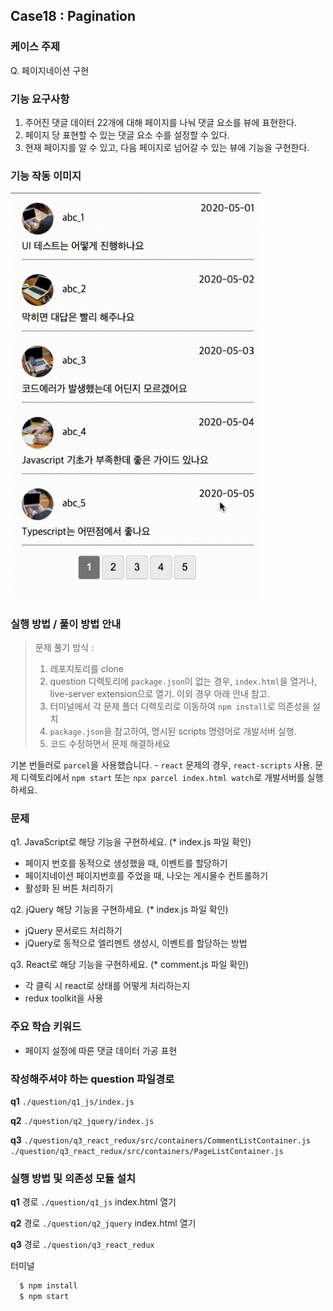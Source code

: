 ## Case18 : Pagination

### 케이스 주제
Q. 페이지네이션 구현

### 기능 요구사항
1. 주어진 댓글 데이터 22개에 대해 페이지를 나눠 댓글 요소를 뷰에 표현한다.
2. 페이지 당 표현할 수 있는 댓글 요소 수를 설정할 수 있다.
3. 현재 페이지를 알 수 있고, 다음 페이지로 넘어갈 수 있는 뷰에 기능을 구현한다.


### 기능 작동 이미지
   <img width="400px" src="./pagination_exmaple.gif"/>


### 실행 방법 / 풀이 방법 안내
> 문제 풀기 방식 :
>
> 1. 레포지토리를 clone
> 2. question 디렉토리에 `package.json`이 없는 경우, `index.html`을 열거나, live-server extension으로 열기. 이외 경우 아래 안내 참고.
> 3. 터미널에서 각 문제 폴더 디렉토리로 이동하여 `npm install`로 의존성을 설치
> 4. `package.json`을 참고하여, 명시된 scripts 명령어로 개발서버 실행.
> 5. 코드 수정하면서 문제 해결하세요

기본 번들러로 `parcel`을 사용했습니다. - `react` 문제의 경우, `react-scripts` 사용. 문제 디렉토리에서 `npm start` 또는 `npx parcel index.html watch`로 개발서버를 실행하세요.


### 문제
q1. JavaScript로 해당 기능을 구현하세요. (* index.js 파일 확인)
- 페이지 번호를 동적으로 생성했을 때, 이벤트를 할당하기
- 페이지네이션 페이지번호를 주었을 때, 나오는 게시물수 컨트롤하기
- 활성화 된 버튼 처리하기

q2. jQuery 해당 기능을 구현하세요. (* index.js 파일 확인)
- jQuery 문서로드 처리하기
- jQuery로 동적으로 엘리멘트 생성시, 이벤트를 할당하는 방법

q3. React로 해당 기능을 구현하세요. (* comment.js 파일 확인)
- 각 클릭 시 react로 상태를 어떻게 처리하는지
- redux toolkit을 사용


### 주요 학습 키워드
- 페이지 설정에 따른 댓글 데이터 가공 표현


### 작성해주셔야 하는 question 파일경로
**q1**
`./question/q1_js/index.js`

**q2**
`./question/q2_jquery/index.js`

**q3**
`./question/q3_react_redux/src/containers/CommentListContainer.js`
`./question/q3_react_redux/src/containers/PageListContainer.js`


### 실행 방법 및 의존성 모듈 설치
**q1**
경로
`./question/q1_js`
index.html 열기

**q2**
경로
`./question/q2_jquery`
index.html 열기

**q3**
경로
`./question/q3_react_redux`

터미널
```bash
  $ npm install
  $ npm start
```